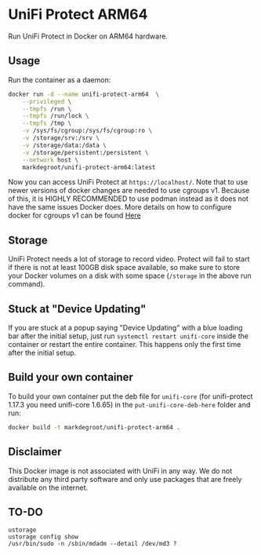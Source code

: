# UniFi Protect ARM64

Run UniFi Protect in Docker on ARM64 hardware.

## Usage

Run the container as a daemon:

```bash
docker run -d --name unifi-protect-arm64  \
    --privileged \
    --tmpfs /run \
    --tmpfs /run/lock \
    --tmpfs /tmp \
    -v /sys/fs/cgroup:/sys/fs/cgroup:ro \
    -v /storage/srv:/srv \
    -v /storage/data:/data \
    -v /storage/persistent:/persistent \
    --network host \
    markdegroot/unifi-protect-arm64:latest
```

Now you can access UniFi Protect at `https://localhost/`. Note that to use newer versions of docker changes are needed to use cgroups v1. Because of this, it is HIGHLY RECOMMENDED to use podman instead as it does not have the same issues Docker does. More details on how to configure docker for cgroups v1 can be found [Here](https://github.com/moby/moby/issues/42275#issuecomment-1115041405)

## Storage
UniFi Protect needs a lot of storage to record video. Protect will fail to start if there is not at least 100GB disk space available, so make sure to store your Docker volumes on a disk with some space (`/storage` in the above run command).

## Stuck at "Device Updating"
If you are stuck at a popup saying "Device Updating" with a blue loading bar after the initial setup, just run `systemctl restart unifi-core` inside the container or restart the entire container. This happens only the first time after the initial setup.

## Build your own container
To build your own container put the deb file for `unifi-core` (for unifi-protect 1.17.3 you need unifi-core 1.6.65) in the `put-unifi-core-deb-here` folder and run:
```bash
docker build -t markdegroot/unifi-protect-arm64 .
```

## Disclaimer
This Docker image is not associated with UniFi in any way. We do not distribute any third party software and only use packages that are freely available on the internet.

## TO-DO
    ustorage
    ustorage config show
    /usr/bin/sudo -n /sbin/mdadm --detail /dev/md3 ?
